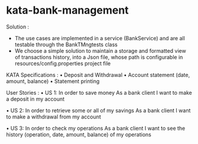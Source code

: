# kata-bank-management

Solution : 
- The use cases are implemented in a service (BankService) and are all testable through the BankTMngtests class
- We choose a simple solution to maintain a storage and formatted view of transactions history, into a Json file, whose path is configurable in resources/config.properties project file 

KATA Specifications :
•         Deposit and Withdrawal
•         Account statement (date, amount, balance)
•         Statement printing

User Stories :
•         US 1:
In order to save money
As a bank client
I want to make a deposit in my account

•         US 2:
In order to retrieve some or all of my savings
As a bank client
I want to make a withdrawal from my account

•         US 3:
In order to check my operations
As a bank client
I want to see the history (operation, date, amount, balance) of my operations

